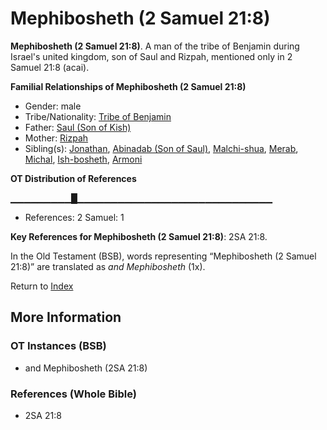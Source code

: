 # Mephibosheth (2 Samuel 21:8)
**Mephibosheth (2 Samuel 21:8)**. 
A man of the tribe of Benjamin during Israel's united kingdom, son of Saul and Rizpah, mentioned only in 2 Samuel 21:8 (acai). 




**Familial Relationships of Mephibosheth (2 Samuel 21:8)**


* Gender: male
* Tribe/Nationality: [Tribe of Benjamin](../../../groups/md/acai/Benjamin.md)
* Father: [Saul (Son of Kish)](Saul.2.md)
* Mother: [Rizpah](Rizpah.md)
* Sibling(s): [Jonathan](Jonathan.3.md), [Abinadab (Son of Saul)](Abinadab.2.md), [Malchi-shua](Malchi-shua.md), [Merab](Merab.md), [Michal](Michal.md), [Ish-bosheth](Ish-bosheth.md), [Armoni](Armoni.md)


**OT Distribution of References**

▁▁▁▁▁▁▁▁▁█▁▁▁▁▁▁▁▁▁▁▁▁▁▁▁▁▁▁▁▁▁▁▁▁▁▁▁▁▁
* References: 2 Samuel: 1



**Key References for Mephibosheth (2 Samuel 21:8)**: 
2SA 21:8. 


In the Old Testament (BSB), words representing “Mephibosheth (2 Samuel 21:8)” are translated as 
*and Mephibosheth* (1x). 




Return to [Index](00-Index.md)

## More Information

### OT Instances (BSB)

* and Mephibosheth (2SA 21:8)



### References (Whole Bible)

* 2SA 21:8



